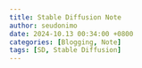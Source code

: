 ```yaml
---
title: Stable Diffusion Note
author: seudonimo
date: 2024-10.13 00:34:00 +0800
categories: [Blogging, Note]
tags: [SD, Stable Diffusion]
---
```

